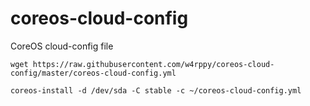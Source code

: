 # coreos-cloud-config
CoreOS cloud-config file

`wget https://raw.githubusercontent.com/w4rppy/coreos-cloud-config/master/coreos-cloud-config.yml`

`coreos-install -d /dev/sda -C stable -c ~/coreos-cloud-config.yml`
